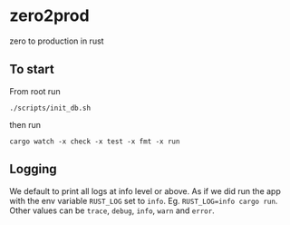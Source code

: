 # zero2prod

zero to production in rust

## To start

From root run

```
./scripts/init_db.sh
```

then run

```
cargo watch -x check -x test -x fmt -x run
```

## Logging

We default to print all logs at info level or above. As if we did run the app with the env variable `RUST_LOG` set to `info`. Eg. `RUST_LOG=info cargo run`.
Other values can be `trace`, `debug`, `info`, `warn` and `error`.
